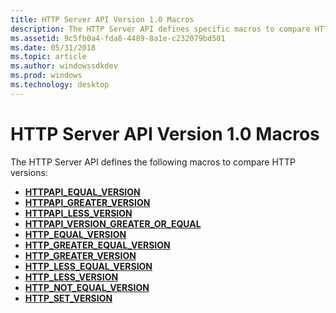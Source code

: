 ```yaml
---
title: HTTP Server API Version 1.0 Macros
description: The HTTP Server API defines specific macros to compare HTTP versions.
ms.assetid: 9c5fb0a4-fda8-4489-8a1e-c232079bd501
ms.date: 05/31/2018
ms.topic: article
ms.author: windowssdkdev
ms.prod: windows
ms.technology: desktop
---
```


# HTTP Server API Version 1.0 Macros

The HTTP Server API defines the following macros to compare HTTP versions:

-   [**HTTPAPI\_EQUAL\_VERSION**](/windows/win32/http/nf-http-httpapi_equal_version?branch=master)
-   [**HTTPAPI\_GREATER\_VERSION**](/windows/win32/http/nf-http-httpapi_greater_version?branch=master)
-   [**HTTPAPI\_LESS\_VERSION**](/windows/win32/http/nf-http-httpapi_less_version?branch=master)
-   [**HTTPAPI\_VERSION\_GREATER\_OR\_EQUAL**](/windows/win32/http/nf-http-httpapi_version_greater_or_equal?branch=master)
-   [**HTTP\_EQUAL\_VERSION**](/windows/win32/Http/nf-http-http_equal_version?branch=master)
-   [**HTTP\_GREATER\_EQUAL\_VERSION**](/windows/win32/Http/nf-http-http_greater_equal_version?branch=master)
-   [**HTTP\_GREATER\_VERSION**](/windows/win32/Http/nf-http-http_greater_version?branch=master)
-   [**HTTP\_LESS\_EQUAL\_VERSION**](/windows/win32/Http/nf-http-http_less_equal_version?branch=master)
-   [**HTTP\_LESS\_VERSION**](/windows/win32/Http/nf-http-http_less_version?branch=master)
-   [**HTTP\_NOT\_EQUAL\_VERSION**](/windows/win32/Http/nf-http-http_not_equal_version?branch=master)
-   [**HTTP\_SET\_VERSION**](/windows/win32/Http/nf-http-http_set_version?branch=master)

 

 




